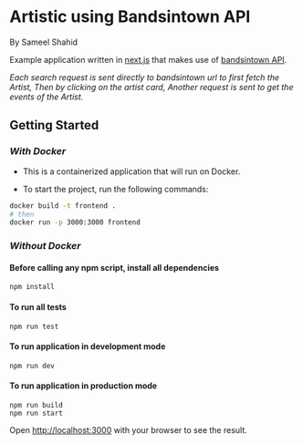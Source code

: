 # Artistic using Bandsintown API
By Sameel Shahid

Example application written in [next.js](https://github.com/zeit/next.js/) that makes use of [bandsintown API](https://app.swaggerhub.com/apis/Bandsintown/PublicAPI/3.0.0).

*Each search request is sent directly to bandsintown url to first fetch the Artist, Then by clicking on the artist card, Another request is sent to get the events of the Artist.*

## Getting Started

### ___With Docker___
- This is a containerized application that will run on Docker.

- To start the project, run the following commands:


```sh
docker build -t frontend . 
# then
docker run -p 3000:3000 frontend 
```
### ___Without Docker___

#### Before calling any npm script, install all dependencies

```
npm install
```

#### To run all tests
```
npm run test
```

#### To run application in development mode
```
npm run dev
```

#### To run application in production mode
```
npm run build
npm run start
```

Open [http://localhost:3000](http://localhost:3000) with your browser to see the result.
